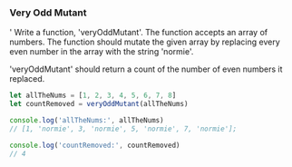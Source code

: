 ### Very Odd Mutant

'
Write a function, 'veryOddMutant'. The function accepts an array of numbers.
The function should mutate the given array by replacing every even number in the
array with the string 'normie'.

'veryOddMutant' should return a count of the number of even numbers it replaced.

```javascript
let allTheNums = [1, 2, 3, 4, 5, 6, 7, 8]
let countRemoved = veryOddMutant(allTheNums)

console.log('allTheNums:', allTheNums)
// [1, 'normie', 3, 'normie', 5, 'normie', 7, 'normie'];

console.log('countRemoved:', countRemoved)
// 4
```

